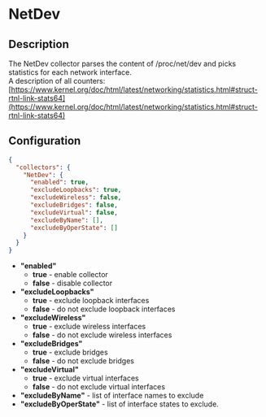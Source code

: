 # NetDev
## Description
The NetDev collector parses the content of /proc/net/dev and picks statistics for each network interface.  
A description of all counters: [https://www.kernel.org/doc/html/latest/networking/statistics.html#struct-rtnl-link-stats64](https://www.kernel.org/doc/html/latest/networking/statistics.html#struct-rtnl-link-stats64)
## Configuration
```json
{
  "collectors": {
    "NetDev": {
      "enabled": true,
      "excludeLoopbacks": true,
      "excludeWireless": false,
      "excludeBridges": false,
      "excludeVirtual": false,
      "excludeByName": [],
      "excludeByOperState": []
    }
  }
}
```
* **"enabled"**
    * **true** - enable collector
    * **false** - disable collector
* **"excludeLoopbacks"**
    * **true** - exclude loopback interfaces
    * **false** - do not exclude loopback interfaces
* **"excludeWireless"**
    * **true** - exclude wireless interfaces
    * **false** - do not exclude wireless interfaces
* **"excludeBridges"**
    * **true** - exclude bridges
    * **false** - do not exclude bridges
* **"excludeVirtual"**
    * **true** - exclude virtual interfaces
    * **false** - do not exclude virtual interfaces
* **"excludeByName"** - list of interface names to exclude
* **"excludeByOperState"** - list of interface states to exclude.